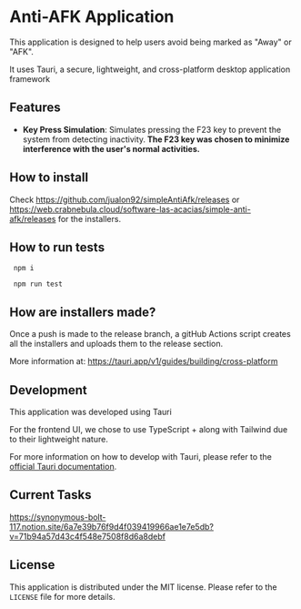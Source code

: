  

# Anti-AFK Application      
 
This application is designed to help users avoid being marked as "Away" or "AFK". 

It uses Tauri, a secure, lightweight, and cross-platform desktop application framework


 
## Features

- **Key Press Simulation**: Simulates pressing the F23 key to prevent the system from detecting inactivity.<b> The F23 key was chosen to minimize interference with the user's normal activities. </b> 

## How to install
Check https://github.com/jualon92/simpleAntiAfk/releases  or  
https://web.crabnebula.cloud/software-las-acacias/simple-anti-afk/releases for the installers.


## How to run tests
<code> npm i</code> 

<code> npm run test</code> 

## How are installers made?
Once a push is made to the release branch, a gitHub Actions script creates all the installers and uploads them to the release section. 

More information at: https://tauri.app/v1/guides/building/cross-platform
 

## Development

This application was developed using Tauri

For the frontend UI, we chose to use TypeScript +  along with Tailwind due to their lightweight nature.

For more information on how to develop with Tauri, please refer to the [official Tauri documentation](https://tauri.studio).


## Current Tasks
https://synonymous-bolt-117.notion.site/6a7e39b76f9d4f039419966ae1e7e5db?v=71b94a57d43c4f548e7508f8d6a8debf
## License

This application is distributed under the MIT license. Please refer to the `LICENSE` file for more details.
